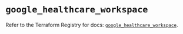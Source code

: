 # `google_healthcare_workspace`

Refer to the Terraform Registry for docs: [`google_healthcare_workspace`](https://registry.terraform.io/providers/hashicorp/google-beta/6.41.0/docs/resources/google_healthcare_workspace).
